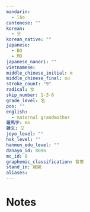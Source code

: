 ```yaml
---
mandarin:
  - lǎo
cantonese: ""
korean:
  - 모
korean_native: ""
japanese:
  - BO
  - MO
japanese_nanori: ""
vietnamese:
middle_chinese_initial: m
middle_chinese_final: ou
stroke_count: "9"
radical: 女
skip_number: 1-3-6
grade_level: 名
pos: ""
english:
  - maternal grandmother
羅馬字: mo
韓文: 모
joyo_level: ""
hsk_level: ""
hanmun_edu_level: ""
danayo_id: 8086
mc_id: 0
graphemic_classification: 會意
stand_in: 姥姥
aliases:
---
```


# Notes
